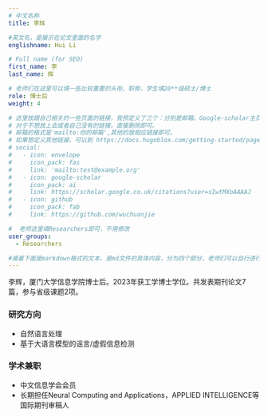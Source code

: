 ```yaml
---
# 中文名称
title: 李辉

#英文名，是展示在论文里面的名字
englishname: Hui Li

# Full name (for SEO)
first_name: 李
last_name: 辉

# 老师们在这里可以填一些比较重要的头衔、职称，学生填20**级硕士/博士
role: 博士后
weight: 4

# 这里放跟自己相关的一些页面的链接，我预定义了三个：分别是邮箱、Google-scholar主页和github主页
# 对于不想放上去或者自己没有的链接，直接删除即可。
# 邮箱的格式是'mailto:你的邮箱',其他的放相应链接即可。
# 如果想定义其他链接，可以到 https://docs.hugoblox.com/getting-started/page-builder/#icons 上去找图标，或者直接放在下面的详细介绍上
# social:
#   - icon: envelope
#     icon_pack: fas
#     link: 'mailto:test@example.org'
#   - icon: google-scholar
#     icon_pack: ai
#     link: https://scholar.google.co.uk/citations?user=sIwtMXoAAAAJ
#   - icon: github
#     icon_pack: fab
#     link: https://github.com/wuchuanjie

#  老师这里填Researchers即可，不用修改
user_groups:
  - Researchers

#接着下面是markdown格式的文本，是md文件的具体内容，分为四个部分，老师们可以自行进行修改、删减和添加
---
```

<!-- 以下内容一定要遵循markdown语法 -->
<!-- ###代表的是以三级标题的形式展示后面的文本，* 代表以列表的形式展示后面的文本-->
李辉，厦门大学信息学院博士后。2023年获工学博士学位。共发表期刊论文7篇，参与省级课题2项。
### 研究方向
- 自然语言处理
- 基于大语言模型的谣言/虚假信息检测
### 学术兼职
- 中文信息学会会员
- 长期担任Neural Computing and Applications，APPLIED INTELLIGENCE等国际期刊审稿人

